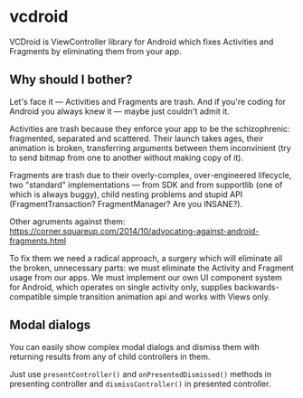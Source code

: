 # vcdroid
VCDroid is ViewController library for Android which fixes Activities and Fragments by eliminating them from your app.

## Why should I bother?
Let's face it — Activities and Fragments are trash. And if you're coding for Android you always knew it — maybe just couldn't admit it.

Activities are trash because they enforce your app to be the schizophrenic: fragmented, separated and scattered. Their launch takes ages, their animation is broken, transferring arguments between them inconvinient (try to send bitmap from one to another without making copy of it).

Fragments are trash due to their overly-complex, over-engineered lifecycle, two "standard" implementations — from SDK and from supportlib (one of which is always buggy), child nesting problems and stupid API (FragmentTransaction? FragmentManager? Are you INSANE?).

Other agruments against them: https://corner.squareup.com/2014/10/advocating-against-android-fragments.html

To fix them we need a radical approach, a surgery which will eliminate all the broken, unnecessary parts: we must eliminate the Activity and Fragment usage from our apps. We must implement our own UI component system for Android, which operates on single activity only, supplies backwards-compatible simple transition animation api and works with Views only.

## Modal dialogs
You can easily show complex modal dialogs and dismiss them with returning results from any of child controllers in them.

Just use `presentController()` and `onPresentedDismissed()` methods in presenting controller and `dismissController()` in presented controller.
